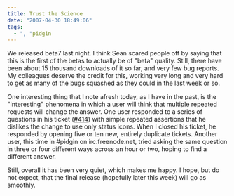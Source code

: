 ```yaml
---
title: Trust the Science
date: "2007-04-30 18:49:06"
tags:
  - ", "pidgin
---
```

We released beta7 last night.  I think Sean scared people off by saying that this is the first of the betas to actually be of "beta" quality.  Still, there have been about 15 thousand downloads of it so far, and very few bug reports.  My colleagues deserve the credit for this, working very long and very hard to get as many of the bugs squashed as they could in the last week or so.  

One interesting thing that I note afresh today, as I have in the past, is the "interesting" phenomena in  which a user will think that multiple repeated requests will change the answer.  One user responded to a series of questions in his ticket ([#414](http://developer.pidgin.im/ticket/414)) with simple repeated assertions that he dislikes the change to use only status icons.  When I closed his ticket, he responded by opening five or ten new, entirely duplicate tickets.  Another user, this time in #pidgin on irc.freenode.net, tried asking the same question in three or four different ways across an hour or two, hoping to find a different answer. 

Still, overall it has been very quiet, which makes me happy.  I hope, but do not expect, that the final release (hopefully later this week) will go as smoothly. 

